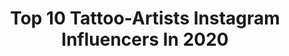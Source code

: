 ---
title: Top 10 Tattoo-Artists Instagram Influencers In 2020
description: >-
  Find top tattoo-artists Instagram influencers in 2020. Most popular hashtags: #tattoos #tattoo #art #tattooedgirls.
platform: Instagram
profiles:
  - username: "_aaroncarey"
    fullname: >-
      Aaron Carey
    location: "Sweden"
    followers: 16191
    engagement: 854
    commentsToLikes: 0.328325
    avatar: "https://scontent-ams4-1.cdninstagram.com/v/t51.2885-19/s320x320/71234917_619958805200521_6038182422799974400_n.jpg?_nc_ht=scontent-ams4-1.cdninstagram.com&_nc_ohc=2giGR-PFQuMAX_Y17cl&oh=858d55e6b9c8bfc9615a8bb737120278&oe=5EB99B4B"
    verified: false
    hashtags: ""
  - username: "pau.armstrong"
    fullname: >-
      Pau Armstrong - Calalini
    location: "Argentina"
    followers: 36183
    engagement: 734
    commentsToLikes: 0.037080
    avatar: "https://scontent-ams4-1.cdninstagram.com/v/t51.2885-19/s320x320/90635799_213114216701431_4972577375687540736_n.jpg?_nc_ht=scontent-ams4-1.cdninstagram.com&_nc_ohc=qPyz3L2PgoQAX8OSPqo&oh=e3f471add6ba028dbd0eb314762987b9&oe=5EB845A8"
    verified: false
    hashtags: "#gothgirl, #tarotista, #digitalart, #neko"
  - username: "marianariom_tattooartist"
    fullname: >-
      Mariana Rio
    location: "Brazil"
    followers: 2128
    engagement: 2029
    commentsToLikes: 0.507180
    avatar: "https://scontent-mrs2-1.cdninstagram.com/v/t51.2885-19/s320x320/50042595_225038011734606_2855022034763644928_n.jpg?_nc_ht=scontent-mrs2-1.cdninstagram.com&_nc_ohc=5Er4GhF0QhAAX82zBu2&oh=3d6dd9cf71a75e9d1781f5e3a1233d54&oe=5E9E3A5C"
    verified: false
    hashtags: "#harrypottercommunity, #hiphop, #hiphoptattoo, #babysneakers"
  - username: "devonslaves"
    fullname: >-
      Devon
    location: "United States"
    followers: 11322
    engagement: 757
    commentsToLikes: 0.099052
    avatar: "https://scontent-lhr8-1.cdninstagram.com/v/t51.2885-19/s320x320/90240568_2297536030550773_8250337145722503168_n.jpg?_nc_ht=scontent-lhr8-1.cdninstagram.com&_nc_ohc=bzHauWUJjEYAX8Gy96X&oh=3ff29b1687d06d7be128f90654731cfc&oe=5EB920CB"
    verified: false
    hashtags: "#nikeairjordan, #sneakerhead, #sneakerfreaker, #tattooseverywhere"
  - username: "theglamgoth"
    fullname: >-
      ‪💋 𝔐𝔞𝔯𝔩𝔢𝔶
    location: "United States"
    followers: 29934
    engagement: 864
    commentsToLikes: 0.027100
    avatar: "https://scontent-lht6-1.cdninstagram.com/v/t51.2885-19/s320x320/92189066_218919089330824_5956324533731328000_n.jpg?_nc_ht=scontent-lht6-1.cdninstagram.com&_nc_ohc=k1WKX_XnroUAX-Mzw56&oh=ab71e4cf285db5336fa6be4b0565545f&oe=5EBA58A6"
    verified: false
    hashtags: "#tigerking, #benefitbrows, #glamourweenvol2, #glamgoth"
  - username: "rockrollg"
    fullname: >-
      Herchell L Carrasco
    location: "United States"
    followers: 98777
    engagement: 648
    commentsToLikes: 0.020366
    avatar: "https://scontent-ams4-1.cdninstagram.com/v/t51.2885-19/s320x320/53747577_1123283247841759_4702174923450220544_n.jpg?_nc_ht=scontent-ams4-1.cdninstagram.com&_nc_ohc=d5uk010XH6cAX-PGO1t&oh=14093515cb0a507f9f19d427c65311dd&oe=5EBA693D"
    verified: true
    hashtags: "#pachucotattoo, #maschingon, #mambamentality"
  - username: "swat_mtoto_wa_eunice"
    fullname: >-
      MTOTO WA EUNICE
    location: "United States"
    followers: 88584
    engagement: 1144
    commentsToLikes: 0.020446
    avatar: "https://scontent-lhr8-1.cdninstagram.com/v/t51.2885-19/s320x320/53360230_395258121031252_8046194055903707136_n.jpg?_nc_ht=scontent-lhr8-1.cdninstagram.com&_nc_ohc=pKps10uczP0AX_LHfIQ&oh=a716a24e6dc354a7d99a5f64011c0a3a&oe=5EBC3A1A"
    verified: false
    hashtags: "#https, #mbogi"
  - username: "malin_kvitblik"
    fullname: >-
      M A L I N  K V I T B L I K 🦂
    location: ""
    followers: 8928
    engagement: 1444
    commentsToLikes: 0.033284
    avatar: "https://instagram.fbki2-1.fna.fbcdn.net/v/t51.2885-19/s320x320/81621823_196849031393128_3210037120848625664_n.jpg?_nc_ht=instagram.fbki2-1.fna.fbcdn.net&_nc_ohc=KGiChmqREhEAX9fnPJ3&oh=da004e6f6b036b01ab48a882cd82663e&oe=5EA8CCF1"
    verified: false
    hashtags: "#malinkvitblik, #armtattoo, #catlady, #witch"
  - username: "s.m.p_artist"
    fullname: >-
      S.M.P-Artist
    location: "United Kingdom"
    followers: 5709
    engagement: 1234
    commentsToLikes: 0.073341
    avatar: "https://scontent-ssn1-1.cdninstagram.com/v/t51.2885-19/s320x320/84127037_616834965835537_4664600333341687808_n.jpg?_nc_ht=scontent-ssn1-1.cdninstagram.com&_nc_ohc=ODP64E1MbWYAX9nPYyl&oh=dd14bbebd01eb0e6e5de3413cc3c9c21&oe=5EB81ED2"
    verified: false
    hashtags: "#buzzlightyear, #artoftheday, #artistsofinstagram, #straightouttacompton"
  - username: "brandochiesa"
    fullname: >-
      Brando Chiesa
    location: "United States"
    followers: 819284
    engagement: 818
    commentsToLikes: 0.011310
    avatar: "https://scontent-ams4-1.cdninstagram.com/v/t51.2885-19/s320x320/59360081_693414684410890_4380659371093262336_n.jpg?_nc_ht=scontent-ams4-1.cdninstagram.com&_nc_ohc=JKLey3dLANMAX-U5CVT&oh=427c0f8237e6e3e65f518a17dc5b0bea&oe=5EBAF042"
    verified: true
    hashtags: "#jurassicpark, #sailormoon, #digimon, #pokemon"
---